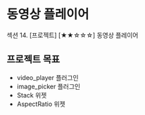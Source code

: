 # 동영상 플레이어

섹션 14. [프로젝트] [★★☆☆☆] 동영상 플레이어

## 프로젝트 목표

- video_player 플러그인
- image_picker 플러그인
- Stack 위젯
- AspectRatio 위젯